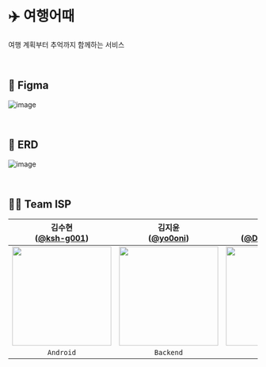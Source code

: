 # ✈️ 여행어때
여행 계획부터 추억까지 함께하는 서비스

<br>

## 📱 Figma
![image](https://github.com/tukcomCD2024/ISP/assets/77226122/8cb21faa-be37-4d51-b5fc-cdbee0df9baf)

<br>

## 📂 ERD
![image](https://github.com/tukcomCD2024/ISP/assets/77226122/5f4eccca-2669-4661-b20c-c42a0ce8f542)

<br>

## 👫🏻 Team ISP
|                                   김수현<br/>([@ksh-g001](https://github.com/ksh-g001))                                    |                                      김지윤<br/>([@yo0oni](https://github.com/yo0oni))                                       |                                  홍다연<br/>([@Dayeon-Hong](https://github.com/Dayeon-Hong))                                   | 
|:---------------------------------------------------------------------------------------------------------------------------:|:---------------------------------------------------------------------------------------------------------------------------:|:---------------------------------------------------------------------------------------------------------------------------:|
| <img width="200px" src="https://github.com/tukcomCD2024/ISP/assets/77226122/36bdcdb0-c88f-463d-acb2-abd8db0a0cb0"/> | <img width="200px" src="https://github.com/tukcomCD2024/ISP/assets/77226122/a4da7789-2497-42dc-969a-a8af2cb0795c"/> | <img width="200px" src="https://github.com/tukcomCD2024/ISP/assets/77226122/c1598761-04b5-4a68-84e4-91be2cceb058"/> | 
|                                                      `Android`                                                      |                                                         `Backend`                                                          |                                          `Backend`                                           |  
<br>
